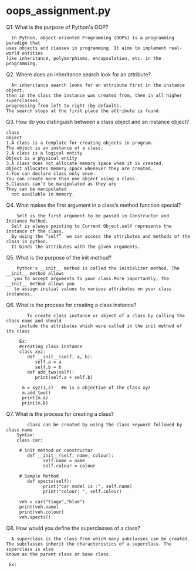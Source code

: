 # oops_assignment.py
Q1. What is the purpose of Python's OOP?
      
      In Python, object-oriented Programming (OOPs) is a programming paradigm that 
    uses objects and classes in programming. It aims to implement real-world entities 
    like inheritance, polymorphisms, encapsulation, etc. in the programming. 
    
Q2. Where does an inheritance search look for an attribute?
      
      An inheritance search looks for an attribute first in the instance object,
    then in the class the instance was created from, then in all higher superclasses, 
    progressing from left to right (by default). 
    The search stops at the first place the attribute is found.
    
 Q3. How do you distinguish between a class object and an instance object?
      
    class                                                                object
    1.A class is a template for creating objects in program.              The object is an instance of a class.
    2.A class is a logical entity                                         Object is a physical entity
    3.A class does not allocate memory space when it is created.          Object allocates memory space whenever they are created.
    4.You can declare class only once.                                    You can create more than one object using a class.
    5.Classes can’t be manipulated as they are                            They can be manipulated.
      not available in memory.
  
  Q4. What makes the first argument in a class’s method function special?
  
        Self is the first argument to be passed in Constructor and Instance Method.
      Self is always pointing to Current Object.self represents the instance of the class.
      By using the “self”  we can access the attributes and methods of the class in python.
      It binds the attributes with the given arguments.
   
   Q5. What is the purpose of the init method?
   
        Python's __init__ method is called the initializer method. The __init__ method allows
       you to accept arguments to your class.More importantly, the __init__ method allows you
       to assign initial values to various attributes on your class instances.
       
   Q6. What is the process for creating a class instance?
    
            To create class instance or object of a class by calling the class name and should 
         include the attributes which were called in the init method of its class
         
         Ex:
         #creating class instance
         class xyz:
            def __init__(self, a, b):
               self.a = a
               self.b = b
            def add_two(self):
               print(self.a + self.b)
                  
          m = xyz(1,2)   #m is a objective of the class xyz
          m.add_two()
          print(m.a)
          print(m.b)
          
   Q7. What is the process for creating a class?
   
            class can be created by using the class keyword followed by class name 
        Syntax:
        class car:
 
         # init method or constructor
            def __init__(self, name, colour):
                  self.name = name
                  self.colour = colour
 
         # Sample Method
            def spects(self):
                  print("car model is :", self.name)
                  print("colour: ", self.colour)

         veh = car("tiago","blue")
         print(veh.name)
         print(veh.colour)
         veh.spects()
 
                
Q8. How would you define the superclasses of a class?
      
      A superclass is the class from which many subclasses can be created. 
    The subclasses inherit the characteristics of a superclass. The superclass is also               
    known as the parent class or base class.
        
     Ex:
        
        
